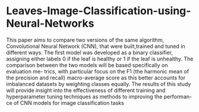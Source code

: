 # Leaves-Image-Classification-using-Neural-Networks

This paper aims to compare two versions of the same algorithm, Convolutional Neural
Network (CNN), that were built,trained and tuned in different ways. The first model
was developed as a binary classifier, assigning either labels 0 if the leaf is healthy or 1 if
the leaf is unhealthy.
The comparison between the two models will be based specifically on evaluation me-
trics, with particular focus on the F1 (the harmonic mean of the precision and recall)
macro-average score as this better accounts for imbalanced datasets by weighting classes
equally. The results of this study will provide insight into the effectiveness of different
training and hyperparameter tuning techniques as methods to improving the performan-
ce of CNN models for image classification tasks
